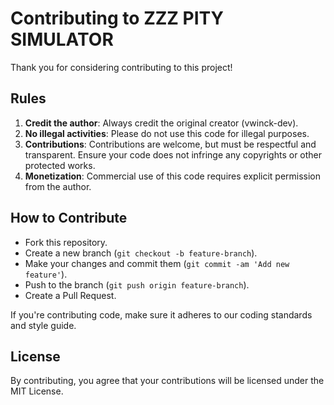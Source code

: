 # Contributing to ZZZ PITY SIMULATOR

Thank you for considering contributing to this project!

## Rules

1. **Credit the author**: Always credit the original creator (vwinck-dev).
2. **No illegal activities**: Please do not use this code for illegal purposes.
3. **Contributions**: Contributions are welcome, but must be respectful and transparent. Ensure your code does not infringe any copyrights or other protected works.
4. **Monetization**: Commercial use of this code requires explicit permission from the author.

## How to Contribute

- Fork this repository.
- Create a new branch (`git checkout -b feature-branch`).
- Make your changes and commit them (`git commit -am 'Add new feature'`).
- Push to the branch (`git push origin feature-branch`).
- Create a Pull Request.

If you're contributing code, make sure it adheres to our coding standards and style guide.

## License

By contributing, you agree that your contributions will be licensed under the MIT License.
